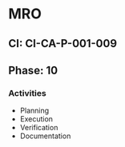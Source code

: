 # MRO

## CI: CI-CA-P-001-009
## Phase: 10

### Activities
- Planning
- Execution
- Verification
- Documentation
